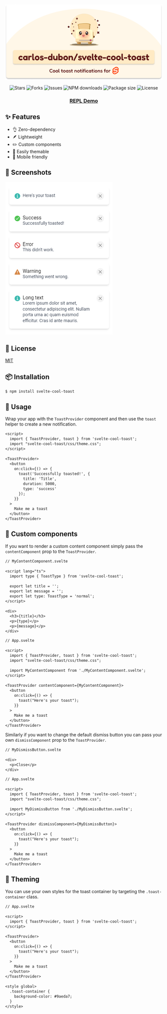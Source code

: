 <p align="center">
  <img src=".github/readme/banner.png" alt="Banner">
</p>

<p align="center">
  <img src="https://img.shields.io/github/stars/carlos-dubon/svelte-cool-toast?style=plastic" alt="Stars">
  <img src="https://img.shields.io/github/forks/carlos-dubon/svelte-cool-toast?style=plastic" alt="Forks">
  <img src="https://img.shields.io/github/issues/carlos-dubon/svelte-cool-toast?style=plastic" alt="Issues">
<img src="https://img.shields.io/npm/dt/svelte-cool-toast?style=plastic" alt="NPM downloads">
<img src="https://img.shields.io/bundlephobia/minzip/svelte-cool-toast?style=plastic" alt="Package size">
<img src="https://img.shields.io/github/license/carlos-dubon/svelte-cool-toast?style=plastic" alt="License">
</p>

<h3 align="center">
   <a href="https://svelte.dev/repl/46c3c3c8943e4752a380ce019fb99739?version=3.49.0" >
 REPL Demo
  </a>
</h3>

## ✨ Features

- 👌 Zero-dependency
- 🪶 Lightweight
- ✏️ Custom components
- 🎨 Easily themable
- 📱 Mobile friendly

## 📸 Screenshots

![Screenshots](.github/readme/examples.png)

## 🔑 License

[MIT](./LICENSE)

## 📦 Installation

```
$ npm install svelte-cool-toast
```

## 🔨 Usage

Wrap your app with the `ToastProvider` component and then use the `toast` helper to create a new notification.

```Svelte
<script>
  import { ToastProvider, toast } from 'svelte-cool-toast';
  import "svelte-cool-toast/css/theme.css";
</script>

<ToastProvider>
  <button
    on:click={() => {
      toast('Successfully toasted!', {
        title: 'Title',
        duration: 5000,
        type: 'success'
      });
    }}
  >
    Make me a toast
  </button>
</ToastProvider>

```

## 🍱 Custom components

If you want to render a custom content component simply pass the `contentComponent` prop to the `ToastProvider`.

```Svelte
// MyContentComponent.svelte

<script lang="ts">
  import type { ToastType } from 'svelte-cool-toast';

  export let title = '';
  export let message = '';
  export let type: ToastType = 'normal';
</script>

<div>
  <h3>{title}</h3>
  <p>{type}</p>
  <p>{message}</p>
</div>

```

```Svelte
// App.svelte

<script>
  import { ToastProvider, toast } from 'svelte-cool-toast';
  import "svelte-cool-toast/css/theme.css";

  import MyContentComponent from './MyContentComponent.svelte';
</script>

<ToastProvider contentComponent={MyContentComponent}>
  <button
    on:click={() => {
      toast("Here's your toast");
    }}
  >
    Make me a toast
  </button>
</ToastProvider>

```

Similarly if you want to change the default dismiss button you can pass your own `dismissComponent` prop to the `ToastProvider`.

```Svelte
// MyDismissButton.svelte

<div>
  <p>Close</p>
</div>

```

```Svelte
// App.svelte

<script>
  import { ToastProvider, toast } from 'svelte-cool-toast';
  import "svelte-cool-toast/css/theme.css";

  import MyDismissButton from './MyDismissButton.svelte';
</script>

<ToastProvider dismissComponent={MyDismissButton}>
  <button
    on:click={() => {
      toast("Here's your toast");
    }}
  >
    Make me a toast
  </button>
</ToastProvider>
```

## 🎨 Theming

You can use your own styles for the toast container by targeting the `.toast-container` class.

```Svelte
// App.svelte

<script>
  import { ToastProvider, toast } from 'svelte-cool-toast';
</script>

<ToastProvider>
  <button
    on:click={() => {
      toast("Here's your toast");
    }}
  >
    Make me a toast
  </button>
</ToastProvider>

<style global>
  .toast-container {
    background-color: #9aeda7;
  }
</style>

```
